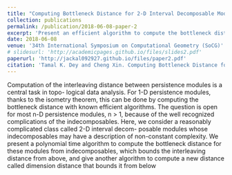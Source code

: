```yaml
---
title: "Computing Bottleneck Distance for 2-D Interval Decomposable Modules"
collection: publications
permalink: /publication/2018-06-08-paper-2
excerpt: 'Present an efficient algorithm to compute the bottleneck distance 2-parameter interval decomposable models.'
date: 2018-06-08
venue: '34th International Symposium on Computational Geometry (SoCG)'
# slidesurl: 'http://academicpages.github.io/files/slides2.pdf'
paperurl: 'http://jackal092927.github.io/files/paper2.pdf'
citation: 'Tamal K. Dey and Cheng Xin. Computing Bottleneck Distance for 2-D Interval Decomposable Modules. In 34th International Symposium on Computational Geometry (SoCG 2018). Leibniz International Proceedings in Informatics (LIPIcs), Volume 99, pp. 32:1-32:15, Schloss Dagstuhl – Leibniz-Zentrum für Informatik (2018) https://doi.org/10.4230/LIPIcs.SoCG.2018.32'
---
```


Computation of the interleaving distance between persistence modules is a central task in topo-
logical data analysis. For 1-D persistence modules, thanks to the isometry theorem, this can be
done by computing the bottleneck distance with known efficient algorithms. The question is open
for most n-D persistence modules, n > 1, because of the well recognized complications of the
indecomposables. Here, we consider a reasonably complicated class called 2-D interval decom-
posable modules whose indecomposables may have a description of non-constant complexity. We
present a polynomial time algorithm to compute the bottleneck distance for these modules from
indecomposables, which bounds the interleaving distance from above, and give another algorithm
to compute a new distance called dimension distance that bounds it from below

<!-- [Download paper here]([http://jackal092927.github.io/files/paper2.pdf](https://drops.dagstuhl.de/storage/00lipics/lipics-vol099-socg2018/LIPIcs.SoCG.2018.32/LIPIcs.SoCG.2018.32.pdf)) -->

<!-- Recommended citation: Tamal K. Dey and Cheng Xin. Computing Bottleneck Distance for 2-D Interval Decomposable Modules. In 34th International Symposium on Computational Geometry (SoCG 2018). Leibniz International Proceedings in Informatics (LIPIcs), Volume 99, pp. 32:1-32:15, Schloss Dagstuhl – Leibniz-Zentrum für Informatik (2018) https://doi.org/10.4230/LIPIcs.SoCG.2018.32 -->
